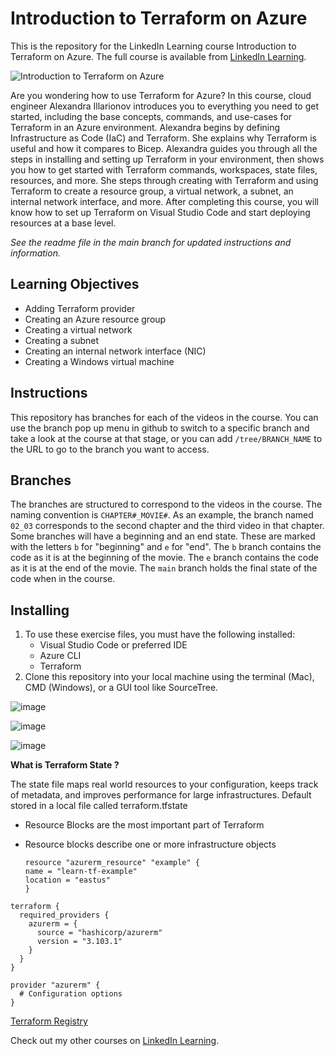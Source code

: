 # Introduction to Terraform on Azure
This is the repository for the LinkedIn Learning course Introduction to Terraform on Azure. The full course is available from [LinkedIn Learning][lil-course-url].

![Introduction to Terraform on Azure][lil-thumbnail-url] 

Are you wondering how to use Terraform for Azure? In this course, cloud engineer Alexandra Illarionov introduces you to everything you need to get started, including the base concepts, commands, and use-cases for Terraform in an Azure environment. Alexandra begins by defining Infrastructure as Code (IaC) and Terraform. She explains why Terraform is useful and how it compares to Bicep. Alexandra guides you through all the steps in installing and setting up Terraform in your environment, then shows you how to get started with Terraform commands, workspaces, state files, resources, and more. She steps through creating with Terraform and using Terraform to create a resource group, a virtual network, a subnet, an internal network interface, and more. After completing this course, you will know how to set up Terraform on Visual Studio Code and start deploying resources at a base level.


_See the readme file in the main branch for updated instructions and information._

## Learning Objectives
- Adding Terraform provider
- Creating an Azure resource group
- Creating a virtual network
- Creating a subnet
- Creating an internal network interface (NIC)
- Creating a Windows virtual machine

## Instructions
This repository has branches for each of the videos in the course. You can use the branch pop up menu in github to switch to a specific branch and take a look at the course at that stage, or you can add `/tree/BRANCH_NAME` to the URL to go to the branch you want to access.

## Branches
The branches are structured to correspond to the videos in the course. The naming convention is `CHAPTER#_MOVIE#`. As an example, the branch named `02_03` corresponds to the second chapter and the third video in that chapter. 
Some branches will have a beginning and an end state. These are marked with the letters `b` for "beginning" and `e` for "end". The `b` branch contains the code as it is at the beginning of the movie. The `e` branch contains the code as it is at the end of the movie. The `main` branch holds the final state of the code when in the course.

## Installing
1. To use these exercise files, you must have the following installed:
	- Visual Studio Code or preferred IDE
	- Azure CLI 
	- Terraform
2. Clone this repository into your local machine using the terminal (Mac), CMD (Windows), or a GUI tool like SourceTree.


![image](https://github.com/Somi-Reddy-Mamidi/terraform-azure-2453108/assets/158804084/0b30d23b-698f-4c05-9764-1b95faa90991)

![image](https://github.com/Somi-Reddy-Mamidi/terraform-azure-2453108/assets/158804084/79dfb624-5da3-449e-b306-61a5894865fb)


![image](https://github.com/Somi-Reddy-Mamidi/terraform-azure-2453108/assets/158804084/3083bd8e-1c70-4424-ba41-f7788a932fdd)




**What is Terraform State ?**

The state file maps real world resources to your
configuration, keeps track of metadata, and improves 
performance for large infrastructures.
Default stored in a local file called terraform.tfstate

- Resource Blocks are the most important part of Terraform
- Resource blocks describe one or more infrastructure objects


  ```
  resource "azurerm_resource" "example" {
  name = "learn-tf-example"
  location = "eastus"
  }
  ```

```
terraform {
  required_providers {
    azurerm = {
      source = "hashicorp/azurerm"
      version = "3.103.1"
    }
  }
}

provider "azurerm" {
  # Configuration options
}
```
  [Terraform Registry](https://registry.terraform.io/providers/hashicorp/azurerm/latest)




                            

Check out my other courses on [LinkedIn Learning](https://www.linkedin.com/learning/instructors/alexandra-illarionov).

[lil-course-url]: https://www.linkedin.com/learning/introduction-to-terraform-on-azure
[lil-thumbnail-url]: https://cdn.lynda.com/course/2453108/2453108-1652374458166-16x9.jpg
